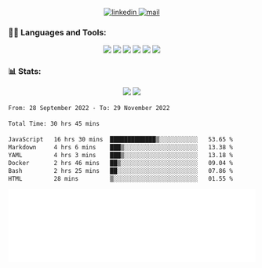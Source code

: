 

<!-- - 🌱 I’m currently learning **Python object oriented**-->


<p align="center">
  <a href="https://www.linkedin.com/in/matheusphilippe-" target="_blank" rel="noopener noreferrer">
    <img alt="linkedin" src="https://img.shields.io/static/v1?label=&message=Linkedin&color=blue&logo=linkedin&style=for-the-badge" /> </a>
  
 
  
  <a href="mailto:matheus.philippe2002@gmail.com">
    <img alt="mail" src="https://img.shields.io/badge/Gmail-D14836?style=for-the-badge&logo=gmail&logoColor=white" /> </a>
    
</p>



<h3 align="left">🧑‍💻 Languages and Tools:</h3>

<p align="center">
  <img src="https://img.shields.io/badge/Python-3776AB?style=for-the-badge&logo=python&logoColor=white" /> 
  <img src="https://img.shields.io/badge/HTML5-E34F26?style=for-the-badge&logo=html5&logoColor=white" />
  <img src="https://img.shields.io/badge/CSS3-1572B6?style=for-the-badge&logo=css3&logoColor=white" />
  <img src="https://img.shields.io/badge/Git-F05032?style=for-the-badge&logo=git&logoColor=white" />
  <img src="https://img.shields.io/badge/Linux-FCC624?style=for-the-badge&logo=linux&logoColor=black" />
  <img src="https://img.shields.io/badge/VSCode-0078D4?style=for-the-badge&logo=visual%20studio%20code&logoColor=white" />
  
</p>

<h3 align="left"> 📊 Stats: </h3>

<p align="center">
  <img src="https://github-readme-stats.vercel.app/api/top-langs?username=mph7&show_icons=true&theme=tokyonight&hide_border=true&locale=en&langs_count=6" /> 
  <!--<img src="https://github-readme-stat-virid.vercel.app/api/wakatime?username=mph7&show_icons=true&hide_border=true&theme=tokyonight" />-->
  <img src="https://github-readme-stats.vercel.app/api?username=mph7&show_icons=true&hide_border=true&theme=tokyonight&layout=compact" />

</p>


<!--START_SECTION:waka-->

```text
From: 28 September 2022 - To: 29 November 2022

Total Time: 30 hrs 45 mins

JavaScript   16 hrs 30 mins  █████████████▒░░░░░░░░░░░   53.65 %
Markdown     4 hrs 6 mins    ███▒░░░░░░░░░░░░░░░░░░░░░   13.38 %
YAML         4 hrs 3 mins    ███▒░░░░░░░░░░░░░░░░░░░░░   13.18 %
Docker       2 hrs 46 mins   ██▒░░░░░░░░░░░░░░░░░░░░░░   09.04 %
Bash         2 hrs 25 mins   ██░░░░░░░░░░░░░░░░░░░░░░░   07.86 %
HTML         28 mins         ▒░░░░░░░░░░░░░░░░░░░░░░░░   01.55 %
```

<!--END_SECTION:waka-->


![Metrics](/github-metrics.svg)
